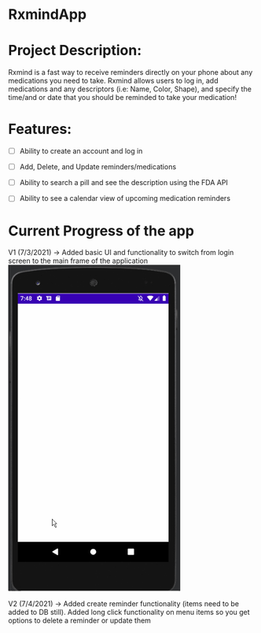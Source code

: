 # RxmindApp

# Project Description:
Rxmind is a fast way to receive reminders directly on your phone about any medications you need to take. Rxmind allows users to log in, add medications and any descriptors (i.e: Name, Color, Shape), and specify the time/and or date that you should be reminded to take your medication!

# Features:
- [ ] Ability to create an account and log in
- [ ] Add, Delete, and Update reminders/medications
- [ ] Ability to search a pill and see the description using the FDA API
- [ ] Ability to see a calendar view of upcoming medication reminders


# Current Progress of the app

V1 (7/3/2021)
-> Added basic UI and functionality to switch from login screen to the main frame of the application
<img src="https://github.com/GitKj/RxmindApp/blob/master/rxmind_V1.gif" width=350>


V2 (7/4/2021)
-> Added create reminder functionality (items need to be added to DB still). Added long click 
functionality on menu items so you get options to delete a reminder or update them


